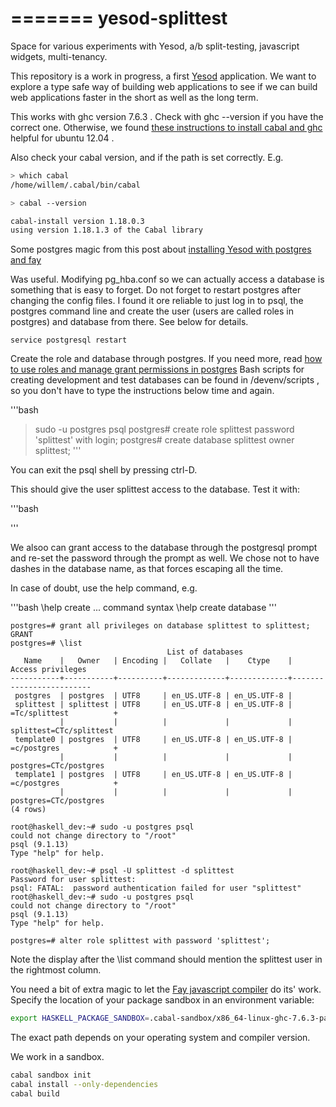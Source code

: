 =======
yesod-splittest
===============

Space for various experiments with Yesod, a/b split-testing, javascript
widgets, multi-tenancy.


This repository is a work in progress, a first
[Yesod](http://www.yesodweb.com) application. We want to explore a type
safe way of building web applications to see if we can build web
applications faster in the short as well as the long term.

This works with ghc version 7.6.3 . Check with ghc --version if you have
the correct one. Otherwise, we found [these instructions to install cabal and
ghc](http://lenguyenthedat.blogspot.co.uk/2013/12/haskell-ghc-cabal-and-all-that-jazz.html)
helpful for ubuntu 12.04 .

Also check your cabal version, and if the path is set correctly. E.g.

```bash
> which cabal
/home/willem/.cabal/bin/cabal

> cabal --version

cabal-install version 1.18.0.3
using version 1.18.1.3 of the Cabal library
```

Some postgres magic from this post about [installing Yesod with postgres
and
fay](http://www.hoppinger.com/blog/haskell-in-the-browser-setting-up-yesod-and-fay)

Was useful. Modifying pg_hba.conf so we can actually access a database
is something that is easy to forget. Do not forget to restart
postgres after changing the config files. I found it ore reliable to just log in to psql, the postgres command line and create the user (users are called roles in postgres) and database from there. See below for details.

```
service postgresql restart
```

Create the role and database through postgres. If you need more, read [how to use roles and manage grant permissions in postgres](https://www.digitalocean.com/community/articles/how-to-use-roles-and-manage-grant-permissions-in-postgresql-on-a-vps--2)
Bash scripts for creating development and test databases can be found in
/devenv/scripts , so you don't have to type the instructions below time
and again.

'''bash
> sudo -u postgres psql
postgres# create role splittest password 'splittest' with login;
postgres# create database splittest owner splittest;
'''

You can exit the psql shell by pressing ctrl-D.

This should give the user splittest access to the database. Test it with:

'''bash

'''

We alsoo can grant access to the database
through the postgresql prompt and re-set the password through the prompt
as well. We chose not to have dashes in the database name, as that forces
escaping all the time.

In case of doubt, use the help command, e.g.

'''bash
  \help create
  ... command syntax
  \help create database
'''

```
postgres=# grant all privileges on database splittest to splittest;
GRANT
postgres=# \list
                                   List of databases
   Name    |   Owner   | Encoding |   Collate   |    Ctype    |
Access privileges
-----------+-----------+----------+-------------+-------------+-------------------------
 postgres  | postgres  | UTF8     | en_US.UTF-8 | en_US.UTF-8 |
 splittest | splittest | UTF8     | en_US.UTF-8 | en_US.UTF-8 | =Tc/splittest          +
           |           |          |             |             | splittest=CTc/splittest
 template0 | postgres  | UTF8     | en_US.UTF-8 | en_US.UTF-8 | =c/postgres            +
           |           |          |             |             | postgres=CTc/postgres
 template1 | postgres  | UTF8     | en_US.UTF-8 | en_US.UTF-8 | =c/postgres            +
           |           |          |             |             |
postgres=CTc/postgres
(4 rows)

root@haskell_dev:~# sudo -u postgres psql
could not change directory to "/root"
psql (9.1.13)
Type "help" for help.

root@haskell_dev:~# psql -U splittest -d splittest
Password for user splittest:
psql: FATAL:  password authentication failed for user "splittest"
root@haskell_dev:~# sudo -u postgres psql
could not change directory to "/root"
psql (9.1.13)
Type "help" for help.

postgres=# alter role splittest with password 'splittest';
```

Note the display after the \list command should mention the splittest
user in the rightmost column.


You need a bit of extra magic to let the [Fay javascript
compiler](https://github.com/faylang/fay/wiki) do
its' work. Specify the location of your package sandbox in an
environment variable:

```bash
export HASKELL_PACKAGE_SANDBOX=.cabal-sandbox/x86_64-linux-ghc-7.6.3-packages.conf.d/
```

The exact path depends on your operating system and compiler version.

We work in a sandbox.

```bash
cabal sandbox init
cabal install --only-dependencies
cabal build
```
